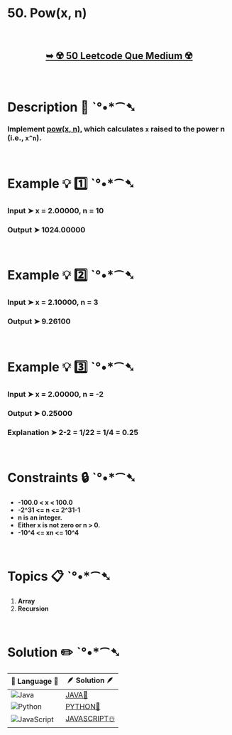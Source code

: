 # 50. Pow(x, n)

</br>

<h2 align="center"> 

<a href="https://leetcode.com/problems/powx-n/description/"><strong>➥ ☢️ 50 Leetcode Que Medium ☢️ </strong></a>
</h2> 

</br>

# Description 📜 ˋ°•*⁀➷

### Implement [pow(x, n)](http://www.cplusplus.com/reference/valarray/pow/), which calculates `x` raised to the power n (i.e., `x^n`).



</br>

# Example 💡 1️⃣ ˋ°•*⁀➷

  ### Input  ➤ x = 2.00000, n = 10

  ### Output  ➤ 1024.00000

</br>

# Example 💡 2️⃣ ˋ°•*⁀➷

  ### Input ➤ x = 2.10000, n = 3

  ### Output  ➤ 9.26100

</br>

# Example 💡 3️⃣ ˋ°•*⁀➷

  ### Input ➤ x = 2.00000, n = -2

  ### Output ➤ 0.25000

  ### Explanation ➤  2-2 = 1/22 = 1/4 = 0.25

</br>

# Constraints 🔒 ˋ°•*⁀➷

- **-100.0 < x < 100.0**
- **-2^31 <= n <= 2^31-1**
- **n is an integer.**
- **Either x is not zero or n > 0.**
- **-10^4 <= xn <= 10^4**


</br>

# Topics 📋 ˋ°•*⁀➷

1. **Array**
2. **Recursion**

</br>

# Solution ✏️ ˋ°•*⁀➷

| 📒 Language 📒  | 🪶 Solution 🪶 |
| ------------- | ------------- |
|  ![Java](https://img.shields.io/badge/java-%23ED8B00.svg?style=for-the-badge&logo=openjdk&logoColor=white)  | [JAVA🍁](https://github.com/Prakhar-002/LEETCODE/blob/main/%F0%9F%8E%AD%20LEVEL%20wise%20que%20with%20solution%20%F0%9F%8E%AF/%E2%98%A2%EF%B8%8F%20Medium%2050.%20Pow(x%2C%20n)%20%E2%98%83%EF%B8%8F%20%F0%9F%8D%81%20%F0%9F%8D%B0%20%F0%9F%92%96/%F0%9F%8D%81JAVA_50_Pow(x%2C%20n).java) |
|  ![Python](https://img.shields.io/badge/python-3670A0?style=for-the-badge&logo=python&logoColor=ffdd54)    | [PYTHON🍰](https://github.com/Prakhar-002/LEETCODE/blob/main/%F0%9F%8E%AD%20LEVEL%20wise%20que%20with%20solution%20%F0%9F%8E%AF/%E2%98%A2%EF%B8%8F%20Medium%2050.%20Pow(x%2C%20n)%20%E2%98%83%EF%B8%8F%20%F0%9F%8D%81%20%F0%9F%8D%B0%20%F0%9F%92%96/%F0%9F%8D%B0PYTHON_50_Pow(x%2C%20n).py) |
| ![JavaScript](https://img.shields.io/badge/javascript-%23323330.svg?style=for-the-badge&logo=javascript&logoColor=%23F7DF1E)   | [JAVASCRIPT☃️](https://github.com/Prakhar-002/LEETCODE/blob/main/%F0%9F%8E%AD%20LEVEL%20wise%20que%20with%20solution%20%F0%9F%8E%AF/%E2%98%A2%EF%B8%8F%20Medium%2050.%20Pow(x%2C%20n)%20%E2%98%83%EF%B8%8F%20%F0%9F%8D%81%20%F0%9F%8D%B0%20%F0%9F%92%96/%E2%98%83%EF%B8%8FJAVASCRIPT_50_Pow(x%2C%20n).js) |
